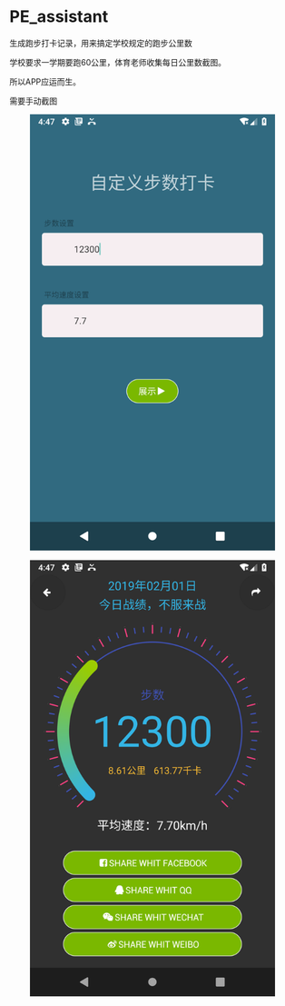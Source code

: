 # PE_assistant
生成跑步打卡记录，用来搞定学校规定的跑步公里数


学校要求一学期要跑60公里，体育老师收集每日公里数截图。

所以APP应运而生。


需要手动截图


<p align="center">
    <img src="https://github.com/yanxiaonuo/PE_assistant/blob/master/Screenshot/1.png" alt="Sample"  width="432" height="768">
    <p align="center">
        <em></em>
    </p>
</p>
<p align="center">
    <img src="https://github.com/yanxiaonuo/PE_assistant/blob/master/Screenshot/2.png" alt="Sample"  width="432" height="768">
    <p align="center">
        <em></em>
    </p>
</p>
